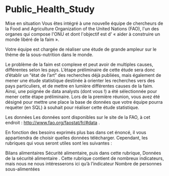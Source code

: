 # Public_Health_Study

Mise en situation
Vous êtes intégré à une nouvelle équipe de chercheurs de la Food and Agriculture Organization of the United Nations (FAO), l'un des organes qui compose l'ONU et dont l'objectif est d' « aider à construire un monde libéré de la faim ».

Votre équipe est chargée de réaliser une étude de grande ampleur sur le thème de la sous-nutrition dans le monde.

Le problème de la faim est complexe et peut avoir de multiples causes, différentes selon les pays. L’étape préliminaire de cette étude sera donc d’établir un “état de l’art” des recherches déjà publiées, mais également de mener une étude statistique destinée à orienter les recherches vers des pays particuliers, et de mettre en lumière différentes causes de la faim. Ainsi, une poignée de data analysts (dont vous !) a été sélectionnée pour mener cette étape préliminaire. Lors de la première réunion, vous avez été désigné pour mettre une place la base de données que votre équipe pourra requéter (en SQL) à souhait pour réaliser cette étude statistique.

 

Les données
Les données sont disponibles sur le site de la FAO, à cet endroit : http://www.fao.org/faostat/fr/#data .

En fonction des besoins exprimés plus bas dans cet énoncé, il vous appartiendra de choisir quelles données télécharger. Cependant, les rubriques qui vous seront utiles sont les suivantes :

Bilans alimentaires
Sécurité alimentaire, puis dans cette rubrique, Données de la sécurité alimentaire .
Cette rubrique contient de nombreux indicateurs, mais nous ne nous intéresserons ici qu’à l’indicateur Nombre de personnes sous-alimentées
